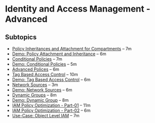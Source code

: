 # Identity and Access Management - Advanced

## Subtopics

- [Policy Inheritances and Attachment for Compartments](Policy-Inheritances-and-Attachment-for-Compartments.md) – 7m  
- [Demo: Policy Attachment and Inheritance](Demo-Policy-Attachment-and-Inheritance.md) – 6m  
- [Conditional Policies](Conditional-Policies.md) – 7m  
- [Demo: Conditional Policies](Demo-Conditional-Policies.md) – 5m  
- [Advanced Polices](Advanced-Polices.md) – 6m  
- [Tag Based Access Control](Tag-Based-Access-Control.md) – 10m  
- [Demo: Tag Based Access Control](Demo-Tag-Based-Access-Control.md) – 6m  
- [Network Sources](Network-Sources.md) – 3m  
- [Demo: Network Sources](Demo-Network-Sources.md) – 6m  
- [Dynamic Groups](Dynamic-Groups.md) – 8m  
- [Demo: Dynamic Group](Demo-Dynamic-Group.md) – 8m  
- [IAM Policy Optimization - Part-01](IAM-Policy-Optimization-Part-01.md) – 11m  
- [IAM Policy Optimization - Part-02](IAM-Policy-Optimization-Part-02.md) – 6m  
- [Use-Case: Object Level IAM](Use-Case-Object-Level-IAM.md) – 7m  
